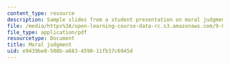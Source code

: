 ```yaml
---
content_type: resource
description: Sample slides from a student presentation on moral judgment.
file: /media/https%3A/open-learning-course-data-rc.s3.amazonaws.com/9-012-the-brain-and-cognitive-sciences-ii-spring-2006/e9439be0508ba683459011fb37c6945d_ktsourides_prese.pdf
file_type: application/pdf
resourcetype: Document
title: Moral judgment
uid: e9439be0-508b-a683-4590-11fb37c6945d
---
```

